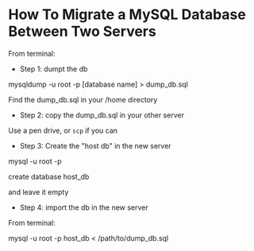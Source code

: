 # How To Migrate a MySQL Database Between Two Servers

From terminal:

* Step 1: dumpt the db

mysqldump -u root -p [database name] > dump_db.sql

Find the dump_db.sql in your /home directory

* Step 2: copy the dump_db.sql in your other server

Use a pen drive, or `scp` if you can

* Step 3: Create the "host db" in the new server

mysql -u root -p

create database host_db

and leave it empty

* Step 4: import the db in the new server

From terminal:

mysql -u root -p host_db < /path/to/dump_db.sql



